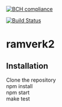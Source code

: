 [![BCH compliance](https://bettercodehub.com/edge/badge/Paikz/ramverk2?branch=master)](https://bettercodehub.com/)

[![Build Status](https://travis-ci.org/Paikz/ramverk2.svg?branch=master)](https://travis-ci.org/Paikz/ramverk2)

# ramverk2

## Installation

Clone the repository  
npm install  
npm start  
make test  
